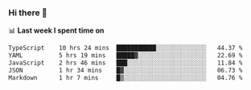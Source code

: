 ### Hi there 👋

<!--
**DBvc/DBvc** is a ✨ _special_ ✨ repository because its `README.md` (this file) appears on your GitHub profile.

Here are some ideas to get you started:

- 🔭 I’m currently working on ...
- 🌱 I’m currently learning ...
- 👯 I’m looking to collaborate on ...
- 🤔 I’m looking for help with ...
- 💬 Ask me about ...
- 📫 How to reach me: ...
- 😄 Pronouns: ...
- ⚡ Fun fact: ...
-->

📊 **Last week I spent time on**
<!--START_SECTION:waka-->

```txt
TypeScript    10 hrs 24 mins  ███████████░░░░░░░░░░░░░░   44.37 %
YAML          5 hrs 19 mins   █████▓░░░░░░░░░░░░░░░░░░░   22.69 %
JavaScript    2 hrs 46 mins   ███░░░░░░░░░░░░░░░░░░░░░░   11.84 %
JSON          1 hr 34 mins    █▓░░░░░░░░░░░░░░░░░░░░░░░   06.73 %
Markdown      1 hr 7 mins     █▒░░░░░░░░░░░░░░░░░░░░░░░   04.76 %
```

<!--END_SECTION:waka-->
